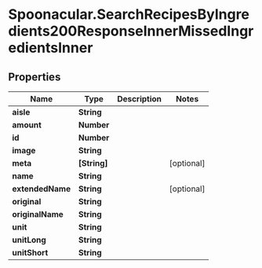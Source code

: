 # Spoonacular.SearchRecipesByIngredients200ResponseInnerMissedIngredientsInner

## Properties

Name | Type | Description | Notes
------------ | ------------- | ------------- | -------------
**aisle** | **String** |  | 
**amount** | **Number** |  | 
**id** | **Number** |  | 
**image** | **String** |  | 
**meta** | **[String]** |  | [optional] 
**name** | **String** |  | 
**extendedName** | **String** |  | [optional] 
**original** | **String** |  | 
**originalName** | **String** |  | 
**unit** | **String** |  | 
**unitLong** | **String** |  | 
**unitShort** | **String** |  | 


